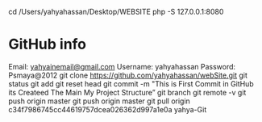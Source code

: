 cd /Users/yahyahassan/Desktop/WEBSITE
php -S 127.0.0.1:8080

# GitHub info
Email: yahyainemail@gmail.com
Username: yahyahassan
Password: Psmaya@2012
git clone https://github.com/yahyahassan/webSite.git
git status
git add  <!-- add <.> OR <file/folder> -->
git reset head <!-- <file/folder> -->
git commit -m "This is First Commit in GitHub its Createed The Main My Project Structure”
git branch
git remote -v
git push origin master
git push origin master
git pull origin
c34f7986745cc44619757dcea026362d997a1e0a
yahya-Git